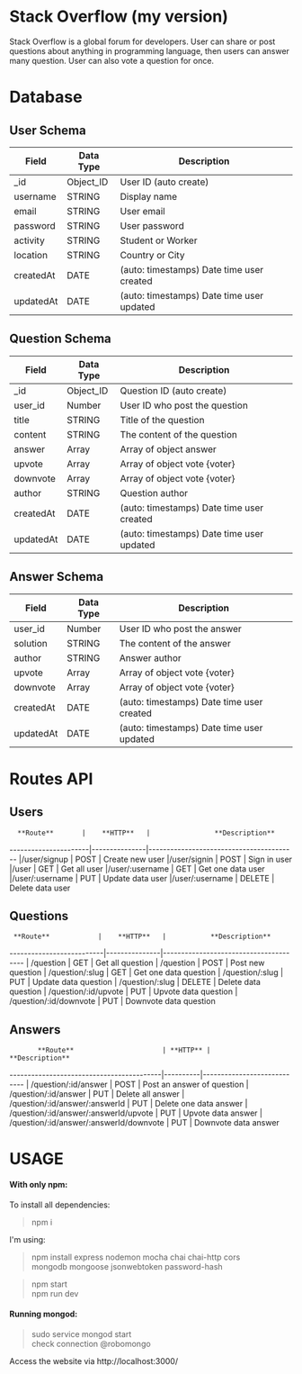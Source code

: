 # Stack Overflow (my version)

Stack Overflow is a global forum for developers. User can share or post questions about anything in programming language, then users can answer many question. User can also vote a question for once.


# Database

## User Schema

  **Field**  |  **Data Type**  |              **Description**
-------------|-----------------|------------------------------------------------
| _id        | Object_ID       | User ID (auto create)
| username   | STRING          | Display name
| email      | STRING          | User email
| password   | STRING          | User password
| activity   | STRING          | Student or Worker
| location   | STRING          | Country or City
| createdAt  | DATE            | (auto: timestamps) Date time user created
| updatedAt  | DATE            | (auto: timestamps) Date time user updated

## Question Schema

  **Field**  |  **Data Type**  |                **Description**
-------------|-----------------|------------------------------------------------
| _id        | Object_ID       | Question ID (auto create)
| user_id    | Number          | User ID who post the question
| title      | STRING          | Title of the question
| content    | STRING          | The content of the question
| answer     | Array           | Array of object answer  
| upvote     | Array           | Array of object vote {voter}
| downvote   | Array           | Array of object vote {voter}
| author     | STRING          | Question author
| createdAt  | DATE            | (auto: timestamps) Date time user created
| updatedAt  | DATE            | (auto: timestamps) Date time user updated

## Answer Schema

  **Field**  |  **Data Type**  |                **Description**
-------------|-----------------|------------------------------------------------
| user_id    | Number          | User ID who post the answer
| solution   | STRING          | The content of the answer
| author     | STRING          | Answer author
| upvote     | Array           | Array of object vote {voter}
| downvote   | Array           | Array of object vote {voter}
| createdAt  | DATE            | (auto: timestamps) Date time user created
| updatedAt  | DATE            | (auto: timestamps) Date time user updated

# Routes API

## Users

      **Route**       |    **HTTP**   |                **Description**
----------------------|---------------|-----------------------------------------
|/user/signup         | POST          | Create new user
|/user/signin         | POST          | Sign in user
|/user                | GET           | Get all user
|/user/:username      | GET           | Get one data user
|/user/:username      | PUT           | Update data user
|/user/:username      | DELETE        | Delete data user

## Questions

     **Route**            |    **HTTP**   |           **Description**
--------------------------|---------------|---------------------------------------
| /question               | GET           | Get all question
| /question               | POST          | Post new question
| /question/:slug         | GET           | Get one data question
| /question/:slug         | PUT           | Update data question
| /question/:slug         | DELETE        | Delete data question
| /question/:id/upvote    | PUT           | Upvote data question
| /question/:id/downvote  | PUT           | Downvote data question

## Answers

           **Route**                      | **HTTP** |       **Description**
------------------------------------------|----------|----------------------------
| /question/:id/answer                    | POST     | Post an answer of question
| /question/:id/answer                    | PUT      | Delete all answer
| /question/:id/answer/:answerId          | PUT      | Delete one data answer
| /question/:id/answer/:answerId/upvote   | PUT      | Upvote data answer
| /question/:id/answer/:answerId/downvote | PUT      | Downvote data answer

# **USAGE**
#### With only npm:

To install all dependencies:
> npm i <br>

I'm using:
>npm install express nodemon mocha chai chai-http cors <br>
>mongodb mongoose jsonwebtoken password-hash<br>

>npm start <br>
>npm run dev <br>

#### Running mongod:
> sudo service mongod start <br>
> check connection @robomongo <br>

Access the website via http://localhost:3000/
